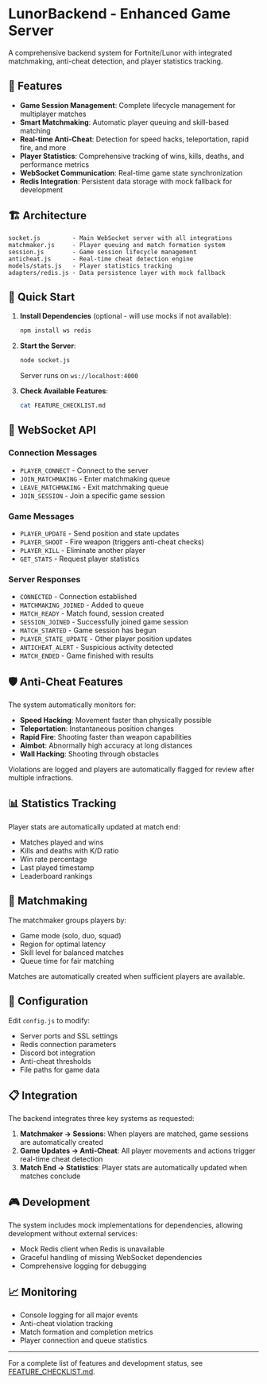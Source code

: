# LunorBackend - Enhanced Game Server

A comprehensive backend system for Fortnite/Lunor with integrated matchmaking, anti-cheat detection, and player statistics tracking.

## 🚀 Features

- **Game Session Management**: Complete lifecycle management for multiplayer matches
- **Smart Matchmaking**: Automatic player queuing and skill-based matching 
- **Real-time Anti-Cheat**: Detection for speed hacks, teleportation, rapid fire, and more
- **Player Statistics**: Comprehensive tracking of wins, kills, deaths, and performance metrics
- **WebSocket Communication**: Real-time game state synchronization
- **Redis Integration**: Persistent data storage with mock fallback for development

## 🏗️ Architecture

```
socket.js         - Main WebSocket server with all integrations
matchmaker.js     - Player queuing and match formation system
session.js        - Game session lifecycle management
anticheat.js      - Real-time cheat detection engine  
models/stats.js   - Player statistics tracking
adapters/redis.js - Data persistence layer with mock fallback
```

## 🚦 Quick Start

1. **Install Dependencies** (optional - will use mocks if not available):
   ```bash
   npm install ws redis
   ```

2. **Start the Server**:
   ```bash
   node socket.js
   ```
   
   Server runs on `ws://localhost:4000`

3. **Check Available Features**:
   ```bash
   cat FEATURE_CHECKLIST.md
   ```

## 📡 WebSocket API

### Connection Messages

- `PLAYER_CONNECT` - Connect to the server
- `JOIN_MATCHMAKING` - Enter matchmaking queue
- `LEAVE_MATCHMAKING` - Exit matchmaking queue
- `JOIN_SESSION` - Join a specific game session

### Game Messages

- `PLAYER_UPDATE` - Send position and state updates
- `PLAYER_SHOOT` - Fire weapon (triggers anti-cheat checks)
- `PLAYER_KILL` - Eliminate another player
- `GET_STATS` - Request player statistics

### Server Responses

- `CONNECTED` - Connection established
- `MATCHMAKING_JOINED` - Added to queue
- `MATCH_READY` - Match found, session created
- `SESSION_JOINED` - Successfully joined game session
- `MATCH_STARTED` - Game session has begun
- `PLAYER_STATE_UPDATE` - Other player position updates
- `ANTICHEAT_ALERT` - Suspicious activity detected
- `MATCH_ENDED` - Game finished with results

## 🛡️ Anti-Cheat Features

The system automatically monitors for:

- **Speed Hacking**: Movement faster than physically possible
- **Teleportation**: Instantaneous position changes
- **Rapid Fire**: Shooting faster than weapon capabilities
- **Aimbot**: Abnormally high accuracy at long distances
- **Wall Hacking**: Shooting through obstacles

Violations are logged and players are automatically flagged for review after multiple infractions.

## 📊 Statistics Tracking

Player stats are automatically updated at match end:

- Matches played and wins
- Kills and deaths with K/D ratio
- Win rate percentage
- Last played timestamp
- Leaderboard rankings

## 🎯 Matchmaking

The matchmaker groups players by:

- Game mode (solo, duo, squad)
- Region for optimal latency
- Skill level for balanced matches
- Queue time for fair matching

Matches are automatically created when sufficient players are available.

## 🔧 Configuration

Edit `config.js` to modify:

- Server ports and SSL settings
- Redis connection parameters
- Discord bot integration
- Anti-cheat thresholds
- File paths for game data

## 📋 Integration

The backend integrates three key systems as requested:

1. **Matchmaker → Sessions**: When players are matched, game sessions are automatically created
2. **Game Updates → Anti-Cheat**: All player movements and actions trigger real-time cheat detection
3. **Match End → Statistics**: Player stats are automatically updated when matches conclude

## 🎮 Development

The system includes mock implementations for dependencies, allowing development without external services:

- Mock Redis client when Redis is unavailable
- Graceful handling of missing WebSocket dependencies
- Comprehensive logging for debugging

## 📈 Monitoring

- Console logging for all major events
- Anti-cheat violation tracking
- Match formation and completion metrics
- Player connection and queue statistics

---

For a complete list of features and development status, see [FEATURE_CHECKLIST.md](FEATURE_CHECKLIST.md).